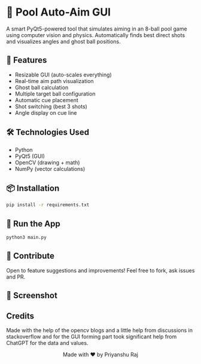 # 🎱 Pool Auto-Aim GUI

A smart PyQt5-powered tool that simulates aiming in an 8-ball pool game using computer vision and physics. Automatically finds best direct shots and visualizes angles and ghost ball positions.

## 🚀 Features
- Resizable GUI (auto-scales everything)
- Real-time aim path visualization
- Ghost ball calculation
- Multiple target ball configuration
- Automatic cue placement
- Shot switching (best 3 shots)
- Angle display on cue line

## 🛠️ Technologies Used
- Python
- PyQt5 (GUI)
- OpenCV (drawing + math)
- NumPy (vector calculations)

## 📦 Installation
```bash
pip install -r requirements.txt
```

## 🧠 Run the App
```bash
python3 main.py
```

## 🙌 Contribute
Open to feature suggestions and improvements! Feel free to fork, ask issues and PR.

## 📸 Screenshot


## Credits
Made with the help of the opencv blogs and a little help from discussions in stackoverflow and for the GUI forming part took significant help from ChatGPT for the data and values.




<p align="center">Made with ❤️  by Priyanshu Raj</p>

